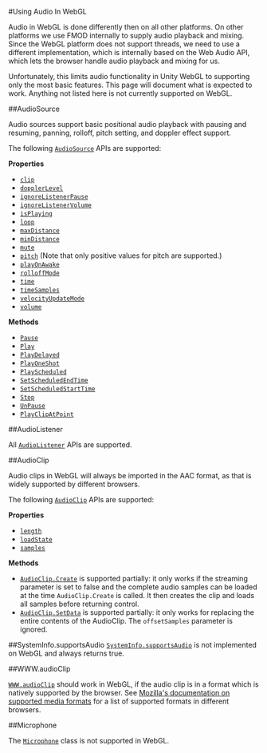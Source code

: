 #Using Audio In WebGL

Audio in WebGL is done differently then on all other platforms. On other platforms we use FMOD internally to supply audio playback and mixing. Since the WebGL platform does not support threads, we need to use a different implementation, which is internally based on the Web Audio API, which lets the browser handle audio playback and mixing for us.

Unfortunately, this limits audio functionality in Unity WebGL to supporting only the most basic features. This page will document what is expected to work. Anything not listed here is not currently supported on WebGL.

##AudioSource

Audio sources support basic positional audio playback with pausing and resuming, panning, rolloff, pitch setting, and doppler effect support. 

The following [`AudioSource`](ScriptRef:AudioSource.html) APIs are supported:

**Properties**

* [`clip`](ScriptRef:AudioSource-clip.html)
* [`dopplerLevel`](ScriptRef:AudioSource-dopplerLevel.html)
* [`ignoreListenerPause`](ScriptRef:AudioSource-ignoreListenerPause.html)
* [`ignoreListenerVolume`](ScriptRef:AudioSource-ignoreListenerVolume.html)
* [`isPlaying`](ScriptRef:AudioSource-isPlaying.html)
* [`loop`](ScriptRef:AudioSource-loop.html)
* [`maxDistance`](ScriptRef:AudioSource-maxDistance.html)
* [`minDistance`](ScriptRef:AudioSource-minDistance.html)
* [`mute`](ScriptRef:AudioSource-mute.html)
* [`pitch`](ScriptRef:AudioSource-pitch.html) (Note that only positive values for pitch are supported.)
* [`playOnAwake`](ScriptRef:AudioSource-playOnAwake.html)
* [`rolloffMode`](ScriptRef:AudioSource-rolloffMode.html)
* [`time`](ScriptRef:AudioSource-time.html)
* [`timeSamples`](ScriptRef:AudioSource-timeSamples.html)
* [`velocityUpdateMode`](ScriptRef:AudioSource-velocityUpdateMode.html)
* [`volume`](ScriptRef:AudioSource-volume.html)

**Methods**

* [`Pause`](ScriptRef:AudioSource.Pause.html)
* [`Play`](ScriptRef:AudioSource.Play.html)
* [`PlayDelayed`](ScriptRef:AudioSource.PlayDelayed.html)
* [`PlayOneShot`](ScriptRef:AudioSource.PlayOneShot.html)
* [`PlayScheduled`](ScriptRef:AudioSource.PlayScheduled.html)
* [`SetScheduledEndTime`](ScriptRef:AudioSource.SetScheduledEndTime.html)
* [`SetScheduledStartTime`](ScriptRef:AudioSource.SetScheduledStartTime.html)
* [`Stop`](ScriptRef:AudioSource.Stop.html)
* [`UnPause`](ScriptRef:AudioSource.UnPause.html)
* [`PlayClipAtPoint`](ScriptRef:AudioSource.PlayClipAtPoint.html)

##AudioListener

All [`AudioListener`](ScriptRef:AudioListener.html) APIs are supported.

##AudioClip

Audio clips in WebGL will always be imported in the AAC format, as that is widely supported by different browsers.

The following [`AudioClip`](ScriptRef:AudioClip.html) APIs are supported:

**Properties**

* [`length`](ScriptRef:AudioClip-length.html)
* [`loadState`](ScriptRef:AudioClip-loadState.html)
* [`samples`](ScriptRef:AudioClip-samples.html)

**Methods**

* [`AudioClip.Create`](ScriptRef:AudioClip.Create.html) is supported partially: it only works if the streaming parameter is set to false and the complete audio samples can be loaded at the time `AudioClip.Create` is called. It then creates the clip and loads all samples before returning control.
* [`AudioClip.SetData`](ScriptRef:AudioClip.SetData.html) is supported partially: it only works for replacing the entire contents of the AudioClip. The `offsetSamples` parameter is ignored.

##SystemInfo.supportsAudio
[`SystemInfo.supportsAudio`](ScriptRef:SystemInfo-supportsAudio.html) is not implemented on WebGL and always returns true.

##WWW.audioClip

[`WWW.audioClip`](ScriptRef:WWW-audioClip.html) should work in WebGL, if the audio clip is in a format which is natively supported by the browser. See [Mozilla's documentation on supported media formats](https://developer.mozilla.org/en-US/docs/Web/HTML/Supported_media_formats) for a list of supported formats in different browsers.

##Microphone

The [`Microphone`](ScriptRef:Microphone.html) class is not supported in WebGL.